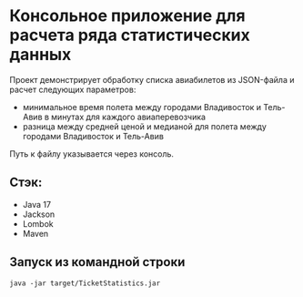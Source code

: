 # Консольное приложение для расчета ряда статистических данных
Проект демонстрирует обработку списка авиабилетов из JSON-файла и расчет следующих параметров:
- минимальное время полета между городами Владивосток и Тель-Авив в минутах для каждого авиаперевозчика
- разница между средней ценой и медианой для полета между городами  Владивосток и Тель-Авив
  
Путь к файлу указывается через консоль.

## Стэк:
- Java 17
- Jackson
- Lombok
- Maven

## Запуск из командной строки
```
java -jar target/TicketStatistics.jar
```
